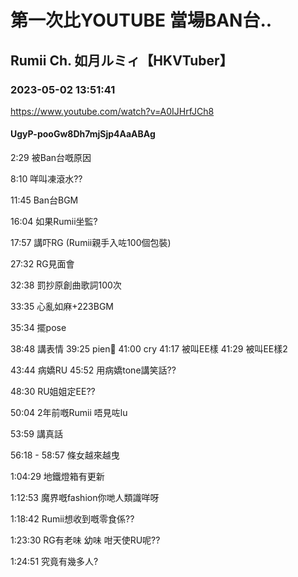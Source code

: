 # 第一次比YOUTUBE 當場BAN台..

## Rumii Ch. 如月ルミィ【HKVTuber】

### 2023-05-02 13:51:41

https://www.youtube.com/watch?v=A0IJHrfJCh8

#### UgyP-pooGw8Dh7mjSjp4AaABAg

2:29 被Ban台嘅原因

8:10 咩叫凍滾水??

11:45 Ban台BGM

16:04 如果Rumii坐監?

17:57 講吓RG (Rumii親手入咗100個包裝)

27:32 RG見面會

32:38 罰抄原創曲歌詞100次

33:35 心亂如麻+223BGM

35:34 擺pose

38:48 講表情 39:25 pien🥺 41:00 cry 41:17 被叫EE樣 41:29 被叫EE樣2

43:44 病嬌RU 45:52 用病嬌tone講笑話??

48:30 RU姐姐定EE??

50:04 2年前嘅Rumii 唔見咗lu

53:59 講真話

56:18 - 58:57 條女越來越曳

1:04:29 地鐵燈箱有更新

1:12:53 魔界嘅fashion你哋人類識咩呀

1:18:42 Rumii想收到嘅零食係??

1:23:30 RG有老味 幼味 咁天使RU呢??

1:24:51 究竟有幾多人?

